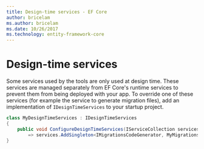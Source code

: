 ```yaml
---
title: Design-time services - EF Core
author: bricelam
ms.author: bricelam
ms.date: 10/26/2017
ms.technology: entity-framework-core
---
```

Design-time services
====================
Some services used by the tools are only used at design time. These services are managed separately from EF Core's
runtime services to prevent them from being deployed with your app. To override one of these services (for example the
service to generate migration files), add an implementation of `IDesignTimeServices` to your startup project.

``` csharp
class MyDesignTimeServices : IDesignTimeServices
{
    public void ConfigureDesignTimeServices(IServiceCollection services)
        => services.AddSingleton<IMigrationsCodeGenerator, MyMigrationsCodeGenerator>()
}
```
